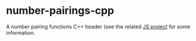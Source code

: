 # number-pairings-cpp
A number pairing functions C++ header (see the related [JS project](https://github.com/j-k/number-pairings) for some information.
